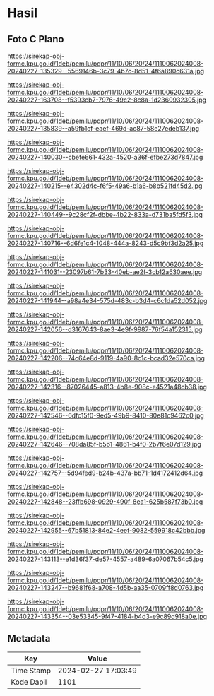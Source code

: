 # Hasil

## Foto C Plano

https://sirekap-obj-formc.kpu.go.id/1deb/pemilu/pdpr/11/10/06/20/24/1110062024008-20240227-135329--5569146b-3c79-4b7c-8d51-4f6a890c631a.jpg

https://sirekap-obj-formc.kpu.go.id/1deb/pemilu/pdpr/11/10/06/20/24/1110062024008-20240227-163708--f5393cb7-7976-49c2-8c8a-1d2360932305.jpg

https://sirekap-obj-formc.kpu.go.id/1deb/pemilu/pdpr/11/10/06/20/24/1110062024008-20240227-135839--a59fb1cf-eaef-469d-ac87-58e27edeb137.jpg

https://sirekap-obj-formc.kpu.go.id/1deb/pemilu/pdpr/11/10/06/20/24/1110062024008-20240227-140030--cbefe661-432a-4520-a36f-efbe273d7847.jpg

https://sirekap-obj-formc.kpu.go.id/1deb/pemilu/pdpr/11/10/06/20/24/1110062024008-20240227-140215--e4302d4c-f6f5-49a6-b1a6-b8b521fd45d2.jpg

https://sirekap-obj-formc.kpu.go.id/1deb/pemilu/pdpr/11/10/06/20/24/1110062024008-20240227-140449--9c28cf2f-dbbe-4b22-833a-d731ba5fd5f3.jpg

https://sirekap-obj-formc.kpu.go.id/1deb/pemilu/pdpr/11/10/06/20/24/1110062024008-20240227-140716--6d6fe1c4-1048-444a-8243-d5c9bf3d2a25.jpg

https://sirekap-obj-formc.kpu.go.id/1deb/pemilu/pdpr/11/10/06/20/24/1110062024008-20240227-141031--23097b61-7b33-40eb-ae2f-3cb12a630aee.jpg

https://sirekap-obj-formc.kpu.go.id/1deb/pemilu/pdpr/11/10/06/20/24/1110062024008-20240227-141944--a98a4e34-575d-483c-b3d4-c6c1da52d052.jpg

https://sirekap-obj-formc.kpu.go.id/1deb/pemilu/pdpr/11/10/06/20/24/1110062024008-20240227-142056--d3167643-8ae3-4e9f-9987-76f54a152315.jpg

https://sirekap-obj-formc.kpu.go.id/1deb/pemilu/pdpr/11/10/06/20/24/1110062024008-20240227-142206--74c64e8d-9119-4a90-8c1c-bcad32e570ca.jpg

https://sirekap-obj-formc.kpu.go.id/1deb/pemilu/pdpr/11/10/06/20/24/1110062024008-20240227-142316--87026445-a813-4b8e-908c-e4521a48cb38.jpg

https://sirekap-obj-formc.kpu.go.id/1deb/pemilu/pdpr/11/10/06/20/24/1110062024008-20240227-142546--6dfc15f0-9ed5-49b9-8410-80e81c9462c0.jpg

https://sirekap-obj-formc.kpu.go.id/1deb/pemilu/pdpr/11/10/06/20/24/1110062024008-20240227-142646--708da85f-b5b1-4861-b4f0-2b7f6e07d129.jpg

https://sirekap-obj-formc.kpu.go.id/1deb/pemilu/pdpr/11/10/06/20/24/1110062024008-20240227-142757--5d94fed9-b24b-437a-bb71-1d4172412d64.jpg

https://sirekap-obj-formc.kpu.go.id/1deb/pemilu/pdpr/11/10/06/20/24/1110062024008-20240227-142848--23ffb698-0929-490f-8ea1-625b587f73b0.jpg

https://sirekap-obj-formc.kpu.go.id/1deb/pemilu/pdpr/11/10/06/20/24/1110062024008-20240227-142955--67b51813-84e2-4eef-9082-559918c42bbb.jpg

https://sirekap-obj-formc.kpu.go.id/1deb/pemilu/pdpr/11/10/06/20/24/1110062024008-20240227-143113--e1d36f37-de57-4557-a489-6a07067b54c5.jpg

https://sirekap-obj-formc.kpu.go.id/1deb/pemilu/pdpr/11/10/06/20/24/1110062024008-20240227-143247--b9681f68-a708-4d5b-aa35-0709ff8d0763.jpg

https://sirekap-obj-formc.kpu.go.id/1deb/pemilu/pdpr/11/10/06/20/24/1110062024008-20240227-143354--03e53345-9f47-4184-b4d3-e9c89d918a0e.jpg


## Metadata

| Key        | Value               |
| ---------- | ------------------- |
| Time Stamp | 2024-02-27 17:03:49 |
| Kode Dapil | 1101                |



